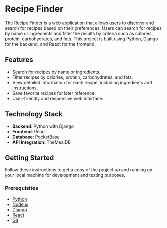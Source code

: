 # Recipe Finder

The Recipe Finder is a web application that allows users to discover and search for recipes based on their preferences. Users can search for recipes by name or ingredients and filter the results by criteria such as calories, protein, carbohydrates, and fats. This project is built using Python, Django for the backend, and React for the frontend.

## Features

- Search for recipes by name or ingredients.
- Filter recipes by calories, protein, carbohydrates, and fats.
- View detailed information for each recipe, including ingredients and instructions.
- Save favorite recipes for later reference.
- User-friendly and responsive web interface.

## Technology Stack

- **Backend**: Python with Django
- **Frontend**: React
- **Database**: PocketBase
- **API Integration**: TheMealDB

## Getting Started

Follow these instructions to get a copy of the project up and running on your local machine for development and testing purposes.

### Prerequisites

- [Python](https://www.python.org/downloads/)
- [Node.js](https://nodejs.org/en/download/)
- [Django](https://docs.djangoproject.com/en/3.2/topics/install/)
- [React](https://reactjs.org/docs/getting-started.html)
- [Git](https://git-scm.com/downloads)
